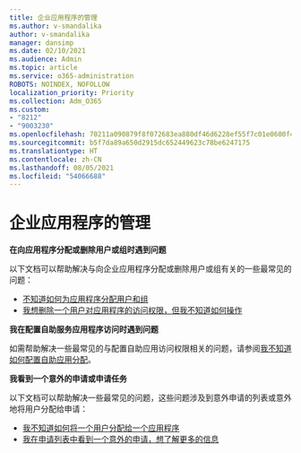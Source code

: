 ```yaml
---
title: 企业应用程序的管理
ms.author: v-smandalika
author: v-smandalika
manager: dansimp
ms.date: 02/10/2021
ms.audience: Admin
ms.topic: article
ms.service: o365-administration
ROBOTS: NOINDEX, NOFOLLOW
localization_priority: Priority
ms.collection: Adm_O365
ms.custom:
- "8212"
- "9003230"
ms.openlocfilehash: 70211a090879f8f072683ea880df46d6228ef55f7c01e0600f41836142d3f4cb
ms.sourcegitcommit: b5f7da89a650d2915dc652449623c78be6247175
ms.translationtype: HT
ms.contentlocale: zh-CN
ms.lasthandoff: 08/05/2021
ms.locfileid: "54066688"
---
```

# <a name="management-of-enterprise-apps"></a>企业应用程序的管理

**在向应用程序分配或删除用户或组时遇到问题**

以下文档可以帮助解决与向企业应用程序分配或删除用户或组有关的一些最常见的问题：

- [不知道如何为应用程序分配用户和组](https://docs.microsoft.com/azure/active-directory/manage-apps/assign-user-or-group-access-portal)
- [我想删除一个用户对应用程序的访问权限，但我不知道如何操作](https://docs.microsoft.com/azure/active-directory/manage-apps/methods-for-removing-user-access)

**我在配置自助服务应用程序访问时遇到问题**

如需帮助解决一些最常见的与配置自助应用访问权限相关的问题，请参阅[我不知道如何配置自助应用分配](https://docs.microsoft.com/azure/active-directory/manage-apps/manage-self-service-access)。

**我看到一个意外的申请或申请任务**

以下文档可以帮助解决一些最常见的问题，这些问题涉及到意外申请的列表或意外地将用户分配给申请：

- [我不知道如何将一个用户分配给一个应用程序](https://docs.microsoft.com/azure/active-directory/manage-apps/ways-users-get-assigned-to-applications)
- [我在申请列表中看到一个意外的申请，想了解更多的信息](https://docs.microsoft.com/azure/active-directory/manage-apps/application-types)












